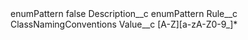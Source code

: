 <?xml version="1.0" encoding="UTF-8"?>
<CustomMetadata xmlns="http://soap.sforce.com/2006/04/metadata" xmlns:xsi="http://www.w3.org/2001/XMLSchema-instance" xmlns:xsd="http://www.w3.org/2001/XMLSchema">
    <label>enumPattern</label>
    <protected>false</protected>
    <values>
        <field>Description__c</field>
        <value xsi:type="xsd:string">enumPattern</value>
    </values>
    <values>
        <field>Rule__c</field>
        <value xsi:type="xsd:string">ClassNamingConventions</value>
    </values>
    <values>
        <field>Value__c</field>
        <value xsi:type="xsd:string">[A-Z][a-zA-Z0-9_]*</value>
    </values>
</CustomMetadata>
